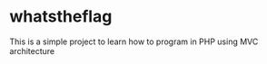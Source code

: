 # whatstheflag
This is a simple project to learn how to program in PHP using MVC architecture       

